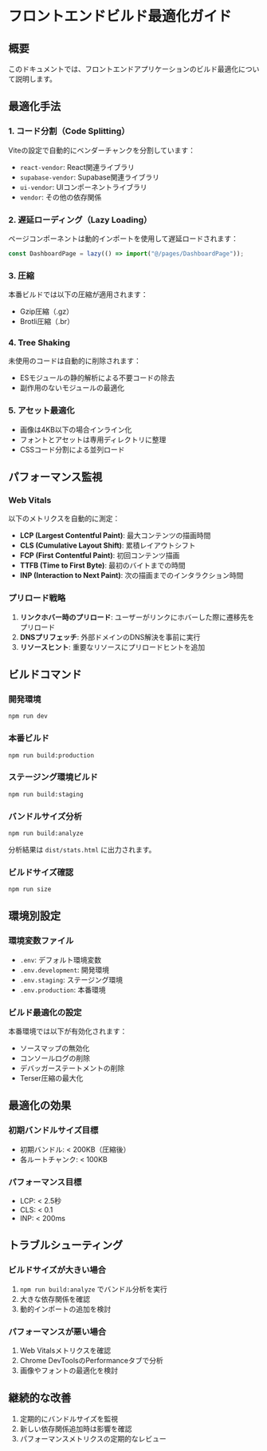 # フロントエンドビルド最適化ガイド

## 概要

このドキュメントでは、フロントエンドアプリケーションのビルド最適化について説明します。

## 最適化手法

### 1. コード分割（Code Splitting）

Viteの設定で自動的にベンダーチャンクを分割しています：

- `react-vendor`: React関連ライブラリ
- `supabase-vendor`: Supabase関連ライブラリ
- `ui-vendor`: UIコンポーネントライブラリ
- `vendor`: その他の依存関係

### 2. 遅延ローディング（Lazy Loading）

ページコンポーネントは動的インポートを使用して遅延ロードされます：

```typescript
const DashboardPage = lazy(() => import("@/pages/DashboardPage"));
```

### 3. 圧縮

本番ビルドでは以下の圧縮が適用されます：

- Gzip圧縮（.gz）
- Brotli圧縮（.br）

### 4. Tree Shaking

未使用のコードは自動的に削除されます：

- ESモジュールの静的解析による不要コードの除去
- 副作用のないモジュールの最適化

### 5. アセット最適化

- 画像は4KB以下の場合インライン化
- フォントとアセットは専用ディレクトリに整理
- CSSコード分割による並列ロード

## パフォーマンス監視

### Web Vitals

以下のメトリクスを自動的に測定：

- **LCP (Largest Contentful Paint)**: 最大コンテンツの描画時間
- **CLS (Cumulative Layout Shift)**: 累積レイアウトシフト
- **FCP (First Contentful Paint)**: 初回コンテンツ描画
- **TTFB (Time to First Byte)**: 最初のバイトまでの時間
- **INP (Interaction to Next Paint)**: 次の描画までのインタラクション時間

### プリロード戦略

1. **リンクホバー時のプリロード**: ユーザーがリンクにホバーした際に遷移先をプリロード
2. **DNSプリフェッチ**: 外部ドメインのDNS解決を事前に実行
3. **リソースヒント**: 重要なリソースにプリロードヒントを追加

## ビルドコマンド

### 開発環境

```bash
npm run dev
```

### 本番ビルド

```bash
npm run build:production
```

### ステージング環境ビルド

```bash
npm run build:staging
```

### バンドルサイズ分析

```bash
npm run build:analyze
```

分析結果は `dist/stats.html` に出力されます。

### ビルドサイズ確認

```bash
npm run size
```

## 環境別設定

### 環境変数ファイル

- `.env`: デフォルト環境変数
- `.env.development`: 開発環境
- `.env.staging`: ステージング環境
- `.env.production`: 本番環境

### ビルド最適化の設定

本番環境では以下が有効化されます：

- ソースマップの無効化
- コンソールログの削除
- デバッガーステートメントの削除
- Terser圧縮の最大化

## 最適化の効果

### 初期バンドルサイズ目標

- 初期バンドル: < 200KB（圧縮後）
- 各ルートチャンク: < 100KB

### パフォーマンス目標

- LCP: < 2.5秒
- CLS: < 0.1
- INP: < 200ms

## トラブルシューティング

### ビルドサイズが大きい場合

1. `npm run build:analyze` でバンドル分析を実行
2. 大きな依存関係を確認
3. 動的インポートの追加を検討

### パフォーマンスが悪い場合

1. Web Vitalsメトリクスを確認
2. Chrome DevToolsのPerformanceタブで分析
3. 画像やフォントの最適化を検討

## 継続的な改善

1. 定期的にバンドルサイズを監視
2. 新しい依存関係追加時は影響を確認
3. パフォーマンスメトリクスの定期的なレビュー
